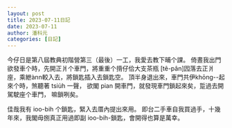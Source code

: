 ```yaml
---
layout: post
title: 2023-07-11日記
date: 2023-07-11
author: 潘科元
categories: [日記]
---
```


今仔日是第八屆教典初階營第三（最後）一工，我愛去教下晡个課。
倚晝我出門欲發車个時，先開正爿个車門，將重重个揹仔佮大支茶瓶
\[tê-pân\]囥落去正爿座，乘紲ànn較入去，將鎖匙插入去鎖匙空。
頂半身退出來，車門共伊khōng\-\-起來个時，煞聽著 tsiu̍h 一聲，
欲閣 pian 開車門，就發現車門鎖起來矣，踅過去開駕駛座个車門，
嘛鎖咧矣。

佳哉我有 ioo-bih 个鎖匙，緊入去厝內提出來用。
即台二手車自我買過手，十幾年來，我閣毋捌真正用過即副
ioo-bih-鎖匙，會開得也算是萬幸。
